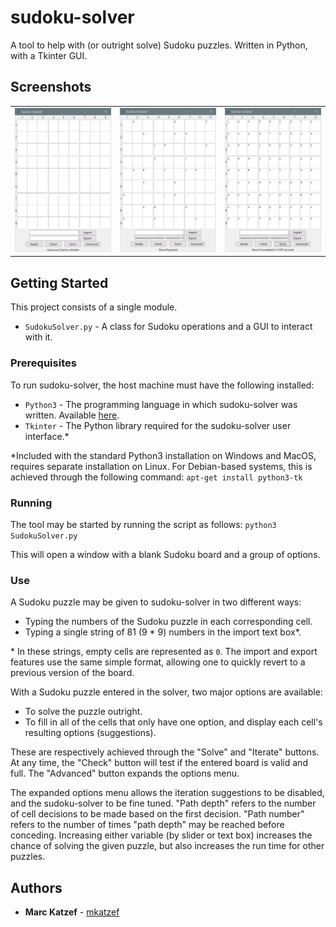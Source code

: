 # sudoku-solver

A tool to help with (or outright solve) Sudoku puzzles. Written in Python, with a Tkinter GUI.

## Screenshots
<table>
<td>
<img src="images/solver_empty.png" width="233" title="Sudoku solver - empty">
</td>
<td>
<img src="images/solver_exported.png" width="233" title="Sudoku solver - populated, board exported">
</td>
<td>
<img src="images/solver_solved.png" width="233" title="Sudoku solver - solved">
</td>
</table>

## Getting Started

This project consists of a single module.
* `SudokuSolver.py` - A class for Sudoku operations and a GUI to interact with it.

### Prerequisites

To run sudoku-solver, the host machine must have the following installed:
* `Python3` - The programming language in which sudoku-solver was written. Available [here](https://www.python.org/).
* `Tkinter` - The Python library required for the sudoku-solver user interface.\*

\*Included with the standard Python3 installation on Windows and MacOS, requires separate installation on Linux. For Debian-based systems, this is achieved through the following command:
`apt-get install python3-tk`

### Running

The tool may be started by running the script as follows:
`python3 SudokuSolver.py` 

This will open a window with a blank Sudoku board and a group of options.

### Use

A Sudoku puzzle may be given to sudoku-solver in two different ways:
* Typing the numbers of the Sudoku puzzle in each corresponding cell.
* Typing a single string of 81 (9 \* 9) numbers in the import text box\*.

\* In these strings, empty cells are represented as `0`. The import and export features use the same simple format, allowing one to quickly revert to a previous version of the board.

With a Sudoku puzzle entered in the solver, two major options are available:
* To solve the puzzle outright.
* To fill in all of the cells that only have one option, and display each cell's resulting options (suggestions).

These are respectively achieved through the "Solve" and "Iterate" buttons. At any time, the "Check" button will test if the entered board is valid and full. The "Advanced" button expands the options menu.

The expanded options menu allows the iteration suggestions to be disabled, and the sudoku-solver to be fine tuned. "Path depth" refers to the number of cell decisions to be made based on the first decision. "Path number" refers to the number of times "path depth" may be reached before conceding. Increasing either variable (by slider or text box) increases the chance of solving the given puzzle, but also increases the run time for other puzzles.

## Authors

* **Marc Katzef** - [mkatzef](https://github.com/mkatzef)
